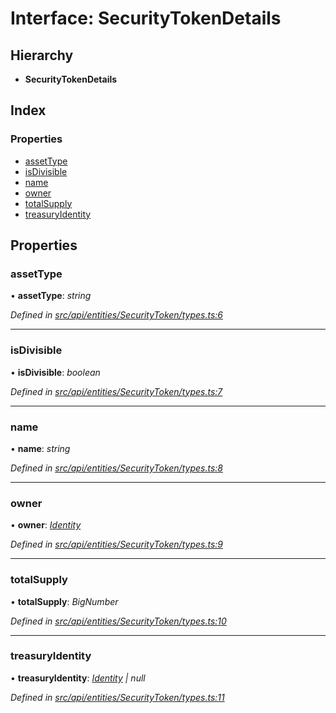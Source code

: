 # Interface: SecurityTokenDetails

## Hierarchy

* **SecurityTokenDetails**

## Index

### Properties

* [assetType](securitytokendetails.md#assettype)
* [isDivisible](securitytokendetails.md#isdivisible)
* [name](securitytokendetails.md#name)
* [owner](securitytokendetails.md#owner)
* [totalSupply](securitytokendetails.md#totalsupply)
* [treasuryIdentity](securitytokendetails.md#treasuryidentity)

## Properties

###  assetType

• **assetType**: *string*

*Defined in [src/api/entities/SecurityToken/types.ts:6](https://github.com/PolymathNetwork/polymesh-sdk/blob/e182811/src/api/entities/SecurityToken/types.ts#L6)*

___

###  isDivisible

• **isDivisible**: *boolean*

*Defined in [src/api/entities/SecurityToken/types.ts:7](https://github.com/PolymathNetwork/polymesh-sdk/blob/e182811/src/api/entities/SecurityToken/types.ts#L7)*

___

###  name

• **name**: *string*

*Defined in [src/api/entities/SecurityToken/types.ts:8](https://github.com/PolymathNetwork/polymesh-sdk/blob/e182811/src/api/entities/SecurityToken/types.ts#L8)*

___

###  owner

• **owner**: *[Identity](../classes/identity.md)*

*Defined in [src/api/entities/SecurityToken/types.ts:9](https://github.com/PolymathNetwork/polymesh-sdk/blob/e182811/src/api/entities/SecurityToken/types.ts#L9)*

___

###  totalSupply

• **totalSupply**: *BigNumber*

*Defined in [src/api/entities/SecurityToken/types.ts:10](https://github.com/PolymathNetwork/polymesh-sdk/blob/e182811/src/api/entities/SecurityToken/types.ts#L10)*

___

###  treasuryIdentity

• **treasuryIdentity**: *[Identity](../classes/identity.md) | null*

*Defined in [src/api/entities/SecurityToken/types.ts:11](https://github.com/PolymathNetwork/polymesh-sdk/blob/e182811/src/api/entities/SecurityToken/types.ts#L11)*
